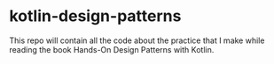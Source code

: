 # kotlin-design-patterns
This repo will contain all the code about the practice that I make while reading the book Hands-On Design Patterns with Kotlin.
